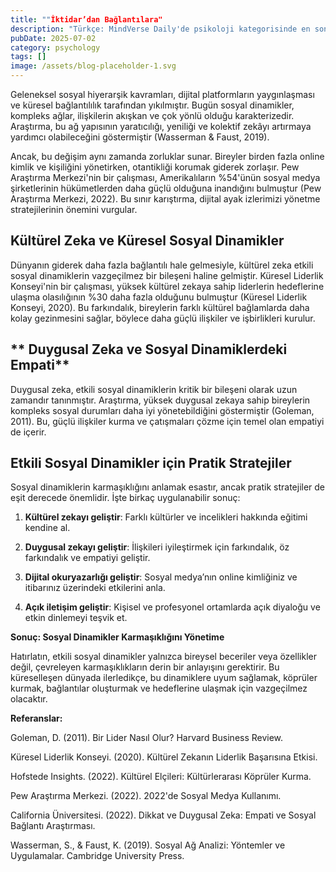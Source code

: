 ```yaml
---
title: ""İktidar’dan Bağlantılara"
description: "Türkçe: MindVerse Daily'de psikoloji kategorisinde en son araştırmaları ve keşifleri keşfedin."
pubDate: 2025-07-02
category: psychology
tags: []
image: /assets/blog-placeholder-1.svg
---
```


Geleneksel sosyal hiyerarşik kavramları, dijital platformların yaygınlaşması ve küresel bağlantılılık tarafından yıkılmıştır. Bugün sosyal dinamikler, kompleks ağlar, ilişkilerin akışkan ve çok yönlü olduğu karakterizedir. Araştırma, bu ağ yapısının yaratıcılığı, yeniliği ve kolektif zekâyı artırmaya yardımcı olabileceğini göstermiştir (Wasserman & Faust, 2019).

Ancak, bu değişim aynı zamanda zorluklar sunar. Bireyler birden fazla online kimlik ve kişiliğini yönetirken, otantikliği korumak giderek zorlaşır. Pew Araştırma Merkezi'nin bir çalışması, Amerikalıların %54'ünün sosyal medya şirketlerinin hükümetlerden daha güçlü olduğuna inandığını bulmuştur (Pew Araştırma Merkezi, 2022). Bu sınır karıştırma, dijital ayak izlerimizi yönetme stratejilerinin önemini vurgular.

## **Kültürel Zeka ve Küresel Sosyal Dinamikler**

Dünyanın giderek daha fazla bağlantılı hale gelmesiyle, kültürel zeka etkili sosyal dinamiklerin vazgeçilmez bir bileşeni haline gelmiştir. Küresel Liderlik Konseyi'nin bir çalışması, yüksek kültürel zekaya sahip liderlerin hedeflerine ulaşma olasılığının %30 daha fazla olduğunu bulmuştur (Küresel Liderlik Konseyi, 2020). Bu farkındalık, bireylerin farklı kültürel bağlamlarda daha kolay gezinmesini sağlar, böylece daha güçlü ilişkiler ve işbirlikleri kurulur.

## ** Duygusal Zeka ve Sosyal Dinamiklerdeki Empati**

Duygusal zeka, etkili sosyal dinamiklerin kritik bir bileşeni olarak uzun zamandır tanınmıştır. Araştırma, yüksek duygusal zekaya sahip bireylerin kompleks sosyal durumları daha iyi yönetebildiğini göstermiştir (Goleman, 2011). Bu, güçlü ilişkiler kurma ve çatışmaları çözme için temel olan empatiyi de içerir.

## **Etkili Sosyal Dinamikler için Pratik Stratejiler**

Sosyal dinamiklerin karmaşıklığını anlamak esastır, ancak pratik stratejiler de eşit derecede önemlidir. İşte birkaç uygulanabilir sonuç:

1. **Kültürel zekayı geliştir**: Farklı kültürler ve incelikleri hakkında eğitimi kendine al.

2. **Duygusal zekayı geliştir**: İlişkileri iyileştirmek için farkındalık, öz farkındalık ve empatiyi geliştir.

3. **Dijital okuryazarlığı geliştir**: Sosyal medya’nın online kimliğiniz ve itibarınız üzerindeki etkilerini anla.

4. **Açık iletişim geliştir**: Kişisel ve profesyonel ortamlarda açık diyaloğu ve etkin dinlemeyi teşvik et.

**Sonuç: Sosyal Dinamikler Karmaşıklığını Yönetime**

Hatırlatın, etkili sosyal dinamikler yalnızca bireysel beceriler veya özellikler değil, çevreleyen karmaşıklıkların derin bir anlayışını gerektirir. Bu küreselleşen dünyada ilerledikçe, bu dinamiklere uyum sağlamak, köprüler kurmak, bağlantılar oluşturmak ve hedeflerine ulaşmak için vazgeçilmez olacaktır.

**Referanslar:**

Goleman, D. (2011). Bir Lider Nasıl Olur? Harvard Business Review.

Küresel Liderlik Konseyi. (2020). Kültürel Zekanın Liderlik Başarısına Etkisi.

Hofstede Insights. (2022). Kültürel Elçileri: Kültürlerarası Köprüler Kurma.

Pew Araştırma Merkezi. (2022). 2022'de Sosyal Medya Kullanımı.

California Üniversitesi. (2022). Dikkat ve Duygusal Zeka: Empati ve Sosyal Bağlantı Araştırması.

Wasserman, S., & Faust, K. (2019). Sosyal Ağ Analizi: Yöntemler ve Uygulamalar. Cambridge University Press.